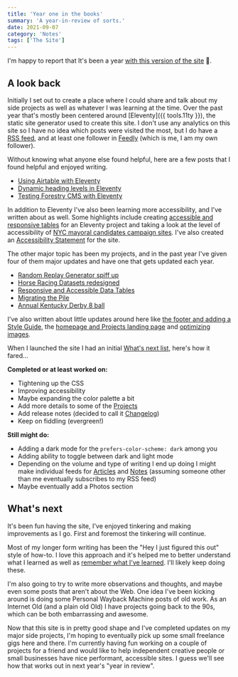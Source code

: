 ```yaml
---
title: 'Year one in the books'
summary: 'A year-in-review of sorts.'
date: 2021-09-07
category: 'Notes'
tags: ['The Site']
---
```

I'm happy to report that It's been a year [with this version of the site](https://twitter.com/superterrific/status/1303032995784339458) 🎉.

## A look back
Initially I set out to create a place where I could share and talk about my side projects as well as whatever I was learning at the time. Over the past year that's mostly been centered around [Eleventy]({{ tools.11ty }}), the static site generator used to create this site.
I don't use any analytics on this site so I have no idea which posts were visited the most, but I do have a [RSS feed](/feed.xml), and at least one follower in [Feedly](https://feedly.com/i/subscription/feed%2Fhttps%3A%2F%2Fdanabyerly.com%2Ffeed.xml) (which is me, I am my own follower).

Without knowing what anyone else found helpful, here are a few posts that I found helpful and enjoyed writing.

* [Using Airtable with Eleventy](/articles/using-airtable-with-eleventy/)
* [Dynamic heading levels in Eleventy](/articles/dynamic-heading-levels-in-eleventy/)
* [Testing Forestry CMS with Eleventy](/notes/testing-forestry-cms-with-eleventy/)

In addition to Eleventy I've also been learning more accessibility, and I've written about as well. Some highlights include creating [accessible and responsive tables](/articles/responsive-and-accessible-data-tables/) for an Eleventy project and taking a look at the level of accessibility of [NYC mayoral candidates campaign sites](/articles/do-new-york-city-mayoral-candidates-have-accessible-campaign-sites/). I've also created an [Accessibility Statement](/accessibility-statement/) for the site.

The other major topic has been my projects, and in the past year I've given four of them major updates and have one that gets updated each year.

* [Random Replay Generator spiff up](/notes/random-replay-generator-spiff-up/)
* [Horse Racing Datasets redesigned](/notes/horse-racing-datasets-redesigned/)
* [Responsive and Accessible Data Tables](/articles/responsive-and-accessible-data-tables/)
* [Migrating the Pile](/notes/migrating-the-pile/)
* [Annual Kentucky Derby 8 ball](/notes/annual-kentucky-derby-8-ball/)

I've also written about little updates around here like [the footer and adding a Style Guide](/notes/a-bit-of-sprucing-up/), the [homepage and Projects landing page](/notes/the-sprucing-party-continues/) and [optimizing images](/notes/fun-with-image-optimization/).

When I launched the site I had an initial [What's next list](/articles/finally-a-new-site/#whats-next), here's how it fared...

**Completed or at least worked on:**
* Tightening up the CSS
* Improving accessibility
* Maybe expanding the color palette a bit
* Add more details to some of the [Projects](/projects/)
* Add release notes (decided to call it [Changelog](/changelog/))
* Keep on fiddling (evergreen!)

**Still might do:**
* Adding a dark mode for the ```prefers-color-scheme: dark``` among you
* Adding ability to toggle between dark and light mode
* Depending on the volume and type of writing I end up doing I might make individual feeds for [Articles](/articles) and [Notes](/notes/) (assuming someone other than me eventually subscribes to my RSS feed)
* Maybe eventually add a Photos section

## What's next
It's been fun having the site, I've enjoyed tinkering and making improvements as I go. First and foremost the tinkering will continue.

Most of my longer form writing has been the "Hey I just figured this out" style of how-to. I love this approach  and it's helped me to better understand what I learned as well as [remember what I've learned](https://twitter.com/superterrific/status/1426199895996764171). I'll likely keep doing these.

I'm also going to try to write more observations and thoughts, and maybe even some posts that aren't about the Web. One idea I've been kicking around is doing some Personal Wayback Machine posts of old work. As an Internet Old (and a plain old Old) I have projects going back to the 90s, which can be both embarrassing and awesome.

Now that this site is in pretty good shape and I've completed updates on my major side projects, I'm hoping to eventually pick up some small freelance gigs here and there. I'm currently having fun working on a couple of projects for a friend and would like to help independent creative people or small businesses have nice performant, accessible sites. I guess we'll see how that works out in next year's "year in review".
